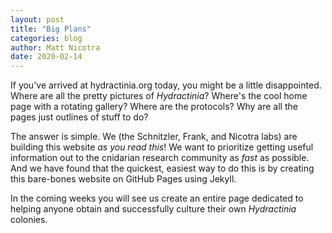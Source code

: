 ```yaml
---
layout: post
title: "Big Plans"
categories: blog
author: Matt Nicotra
date: 2020-02-14
---
```


If you've arrived at hydractinia.org today, you might be a little disappointed. Where are all the pretty pictures of *Hydractinia*? Where's the cool home page with a rotating gallery? Where are the protocols? Why are all the pages just outlines of stuff to do?

The answer is simple. We (the Schnitzler, Frank, and Nicotra labs) are building this website *as you read this*! We want to prioritize getting useful information out to the cnidarian research community as *fast* as possible. And we have found that the quickest, easiest way to do this is by creating this bare-bones website on GitHub Pages using Jekyll. 

In the coming weeks you will see us create an entire page dedicated to helping anyone obtain and successfully culture their own *Hydractinia* colonies. 
